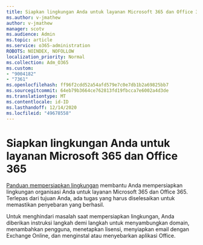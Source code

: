```yaml
---
title: Siapkan lingkungan Anda untuk layanan Microsoft 365 dan Office 365
ms.author: v-jmathew
author: v-jmathew
manager: scotv
ms.audience: Admin
ms.topic: article
ms.service: o365-administration
ROBOTS: NOINDEX, NOFOLLOW
localization_priority: Normal
ms.collection: Adm_O365
ms.custom:
- "9004182"
- "7361"
ms.openlocfilehash: ff96f2cdd52a54afd579e7c0e7db1b2a69825bb7
ms.sourcegitcommit: 64eb79b3664ce762813fd19fbcca7e6002a4d3de
ms.translationtype: MT
ms.contentlocale: id-ID
ms.lasthandoff: 12/14/2020
ms.locfileid: "49678558"
---
```

# <a name="prepare-your-environment-for-microsoft-365-and-office-365-services"></a>Siapkan lingkungan Anda untuk layanan Microsoft 365 dan Office 365

[Panduan mempersiapkan lingkungan](https://go.microsoft.com/fwlink/?linkid=2005213) membantu Anda mempersiapkan lingkungan organisasi Anda untuk layanan Microsoft 365 dan Office 365. Terlepas dari tujuan Anda, ada tugas yang harus diselesaikan untuk memastikan penyebaran yang berhasil.

Untuk menghindari masalah saat mempersiapkan lingkungan, Anda diberikan instruksi langkah demi langkah untuk menyambungkan domain, menambahkan pengguna, menetapkan lisensi, menyiapkan email dengan Exchange Online, dan menginstal atau menyebarkan aplikasi Office.
